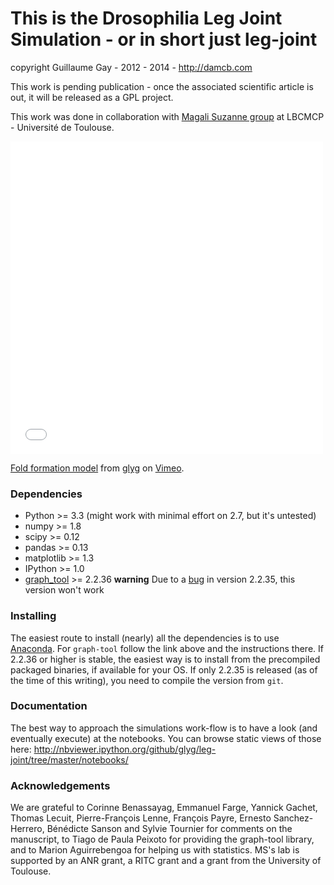 # This is the Drosophilia Leg Joint Simulation - or in short just leg-joint

copyright Guillaume Gay - 2012 - 2014 - http://damcb.com

This work is pending publication - once the associated scientific
article is out, it will be released as a GPL project.

This work was done in collaboration with
[Magali Suzanne group](http://www-lbcmcp.ups-tlse.fr/Nouveau_site/modeles/EquipeSuzanne-Accueil.htm)
at LBCMCP - Université de Toulouse.

<iframe src="//player.vimeo.com/video/107188046" width="500"
height="500" frameborder="0" webkitallowfullscreen mozallowfullscreen
allowfullscreen></iframe> <p><a href="http://vimeo.com/107188046">Fold
formation model</a> from <a
href="http://vimeo.com/user12210065">glyg</a> on <a
href="https://vimeo.com">Vimeo</a>.</p>


### Dependencies

* Python >= 3.3  (might work with minimal effort on 2.7, but it's untested)
* numpy >= 1.8
* scipy >= 0.12
* pandas >= 0.13
* matplotlib >= 1.3
* IPython >= 1.0
* [graph_tool](http://graph-tool.skewed.de/) >= 2.2.36 **warning** Due to
  a
  [bug](https://git.skewed.de/count0/graph-tool/commit/26f7d07b3359098fcc551b0a1159703bb4c10e18) in version 2.2.35, this version won't work

### Installing

The easiest route to install (nearly) all the dependencies is to use
[Anaconda](https://store.continuum.io/cshop/anaconda/). For
`graph-tool` follow the link above and the instructions
there. If 2.2.36 or higher is stable, the easiest way is to install
from the precompiled packaged binaries, if available for your OS. If
only 2.2.35 is released (as of the time of this writing), you need to
compile the version from `git`.


### Documentation

The best way to approach the simulations work-flow is to have a look (and eventually execute) at the notebooks.
You can browse static views of those here:
http://nbviewer.ipython.org/github/glyg/leg-joint/tree/master/notebooks/

### Acknowledgements


We are grateful to Corinne Benassayag, Emmanuel Farge, Yannick Gachet,
Thomas Lecuit, Pierre-François Lenne, François Payre, Ernesto
Sanchez-Herrero, Bénédicte Sanson and Sylvie Tournier for comments on
the manuscript, to Tiago de Paula Peixoto for providing the graph-tool
library, and to Marion Aguirrebengoa for helping us with
statistics. MS's lab is supported by an ANR grant, a RITC grant and a
grant from the University of Toulouse.
